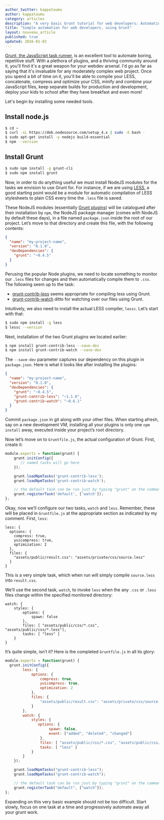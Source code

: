 ```yaml
---
author_twitter: kappataumu
author: kappataumu
category: articles
description: "A very basic Grunt tutorial for web developers: Automating LESS compilation as monitored files change."
title: "Simple automation for web developers, using Grunt"
layout: nouveau_article
published: true
updated: 2016-01-03
---
```


[Grunt, the JavaScript task runner](http://gruntjs.com/), is an excellent tool to automate boring, repetitive stuff. With a plethora of plugins, and a thriving community around it, you'll find it's a great weapon for your webdev arsenal. I'd go as far as saying that it's invaluable for any moderately complex web project. Once you spend a bit of time on it, you'll be able to compile your LESS, concatenate, compress and optimize your CSS, minify and combine your JavaScript files, keep separate builds for production and development, deploy your kids to school after they have breakfast and even more!


Let's begin by installing some needed tools.

## Install node.js

```bash
$ cd ~
$ curl -sL https://deb.nodesource.com/setup_4.x | sudo -E bash -
$ sudo apt-get install -y nodejs build-essential
$ npm --version
```


## Install Grunt

```bash
$ sudo npm install -g grunt-cli
$ sudo npm install grunt
```

Now, in order to do anything useful we must install NodeJS modules for the tasks we envision to use Grunt for. For instance, if we are using [LESS](http://lesscss.org/), a good starting point would be a module for automatic compilation of LESS stylesheets to plain CSS every time the `.less` file is saved.

These NodeJS modules (essentially [Grunt plugins](http://gruntjs.com/plugins)) will be catalogued after their installation by `npm`, the NodeJS package manager (comes with NodeJS by default these days), in a file named `package.json` inside the root of our project. Let’s move to that directory and create this file, with the following contents:

```json
{
  "name": "my-project-name",
  "version": "0.1.0",
  "devDependencies": {
    "grunt": "~0.4.5"
  }
}
```

Perusing the popular Node plugins, we need to locate something to monitor our `.less` files for changes and then automatically compile them to `.css`. The following seem up to the task:

* [grunt-contrib-less](https://github.com/gruntjs/grunt-contrib-less) seems appropriate for compiling less using Grunt.
* [grunt-contrib-watch](https://github.com/gruntjs/grunt-contrib-watch) ditto for watching over our files using Grunt.

Intuitively, we also need to install the actual LESS compiler, `lessc`. Let’s start with that:

```bash
$ sudo npm install -g less
$ lessc --version
```

Next, installation of the two Grunt plugins we located earlier:

```bash
$ npm install grunt-contrib-less --save-dev
$ npm install grunt-contrib-watch --save-dev
```

The `--save-dev` parameter captures our dependency on this plugin in `package.json`. Here is what it looks like after installing the plugins:

```json
{
  "name": "my-project-name",
  "version": "0.1.0",
  "devDependencies": {
    "grunt": "~0.4.5",
    "grunt-contrib-less": "~1.1.0",
    "grunt-contrib-watch": "~0.6.1"
  }
}
```

Commit `package.json` in git along with your other files. When starting afresh, say on a new development VM, installing all your plugins is only one `npm install` away, executed inside your project’s root directory.

Now let’s move on to `Gruntfile.js`, the actual configuration of Grunt. First, create it:

```javascript
module.exports = function(grunt) {
    grunt.initConfig({
       // named tasks will go here
    });

    grunt.loadNpmTasks('grunt-contrib-less');
    grunt.loadNpmTasks('grunt-contrib-watch');

    // the default task can be run just by typing "grunt" on the command line
    grunt.registerTask('default', ['watch']);
};
```

Okay, now we’ll configure our two tasks, `watch` and `less`. Remember, these will be placed in `Gruntfile.js` at the appropriate section as indicated by my comment. First, `less`:

```
less: {
  options: {
    compress: true,
    yuicompress: true,
    optimization: 2
  },
  files: {
    "assets/public/result.css": "assets/private/css/source.less"
  }
}
```

This is a very simple task, which when run will simply compile `source.less` into `result.css`.

We’ll use the second task, `watch`, to invoke `less` when the any `.css` or `.less` files change within the specified monitored directory:

```
watch: {
    styles: {
        options: {
    		spawn: false
        },
        files: [ "assets/public/css/*.css", "assets/public/css/*.less"],
        tasks: [ "less" ]
    }
}
```

It’s quite simple, isn’t it? Here is the completed `Gruntfile.js` in all its glory:

```javascript
module.exports = function(grunt) {
  grunt.initConfig({
        less: {
            options: {
                compress: true,
                yuicompress: true,
                optimization: 2
            },
            files: {
                "assets/public/result.css": "assets/private/css/source.less"
            }
        },
        watch: {
            styles: {
               options: {
                    spawn: false,
                    event: ["added", "deleted", "changed"]
                },
                files: [ "assets/public/css/*.css", "assets/public/css/*.less"],
                tasks: [ "less" ]
            }
        }
    });

    grunt.loadNpmTasks("grunt-contrib-less");
    grunt.loadNpmTasks("grunt-contrib-watch");

    // the default task can be run just by typing "grunt" on the command line
    grunt.registerTask("default", ["watch"]);
};
```

Expanding on this very basic example should not be too difficult. Start slowly, focus on one task at a time and progressively automate away all your grunt work.
